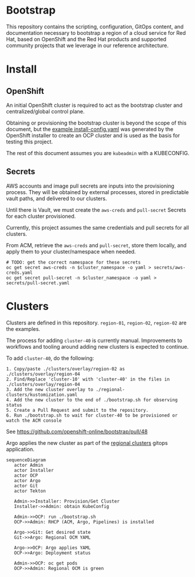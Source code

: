 # Bootstrap

This repository contains the scripting, configuration, GitOps content, and documentation necessary to bootstrap a region of a cloud service for Red Hat, based on OpenShift and the Red Hat products and supported community projects that we leverage in our reference architecture.  

# Install

## OpenShift

An initial OpenShift cluster is required to act as the bootstrap cluster and centralized/global control plane.

Obtaining or provisioning the bootstrap cluster is beyond the scope of this document, but the [example install-config.yaml](./examples/install-config.yaml)
was generated by the OpenShift installer to create an OCP cluster and is used as the basis for testing this project. 

The rest of this document assumes you are `kubeadmin` with a KUBECONFIG.


## Secrets

AWS accounts and image pull secrets are inputs into the provisioning process. They will be obtained by external
processes, stored in predictable vault paths, and delivered to our clusters.

Until there is Vault, we must create the `aws-creds` and `pull-secret` Secrets for each cluster provisioned.

Currently, this project assumes the same credentials and pull secrets for all clusters.

From ACM, retrieve the `aws-creds` and `pull-secret`, store them locally, and apply them to your cluster/namespace when needed.

```
# TODO: get the correct namespace for these secrets
oc get secret aws-creds -n $cluster_namespace -o yaml > secrets/aws-creds.yaml
oc get secret pull-secret -n $cluster_namespace -o yaml > secrets/pull-secret.yaml
```

# Clusters

Clusters are defined in this repository.  `region-01`, `region-02`, `region-02` are the examples.

The process for adding `cluster-40` is currently manual. Improvements to workflows and tooling around adding new
clusters is expected to continue.

To add `cluster-40`, do the following:

```
1. Copy/paste ./clusters/overlay/region-02 as ./clusters/overlay/region-04
2. Find/Replace 'cluster-10' with 'cluster-40' in the files in ./clusters/overlay/region-04
3. Add the new cluster overlay to ./regional-clusters/kustomization.yaml
4. Add the new cluster to the end of ./bootstrap.sh for observing status
5. Create a Pull Request and submit to the repository.
6. Run ./bootstrap.sh to wait for cluster-40 to be provisioned or watch the ACM console 
```

See https://github.com/openshift-online/bootstrap/pull/48

Argo applies the new cluster as part of the [regional clusters](./gitops-applications/regional-clusters.application.yaml) gitops application.


```mermaid
sequenceDiagram
   actor Admin
   actor Installer
   actor OCP
   actor Argo
   actor Git
   actor Tekton
   
   Admin->>Installer: Provision/Get Cluster
   Installer->>Admin: obtain KubeConfig
   
   Admin->>OCP: run ./bootstrap.sh
   OCP->>Admin: RHCP (ACM, Argo, Pipelines) is installed
      
   Argo->>Git: Get desired state
   Git->>Argo: Regional OCM YAML
   
   Argo->>OCP: Argo applies YAML
   OCP->>Argo: Deployment status
   
   Admin->>OCP: oc get pods 
   OCP->>Admin: Regional OCM is green 
    
```
